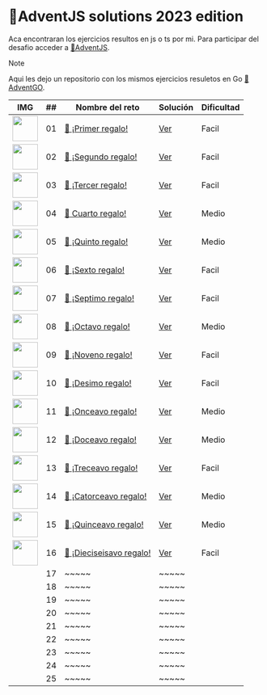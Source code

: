 # 🎄AdventJS solutions 2023 edition

Aca encontraran los ejercicios resultos en js o ts por mi. Para participar del desafio acceder a 
[🎄AdventJS](https://adventjs.dev/es).

> [!NOTE] 
>  Aqui les dejo un repositorio con los mismos ejercicios resuletos en Go [🎄AdventGO](https://github.com/jeanmunoz23/adventGO2023). 

| IMG                                                                                              | ##  | Nombre del reto                                                           |  Solución                                                                        | Dificultad                                                                        | 
| ------------------------------------------------------------------------------------------------ | :-: | ------------------------------------------------------------------------- | ---------------------------------------------------------------------------------- |  ---------------------------------------------------------------------------------- | 
| <img src="https://adventjs.dev/challenges-2023/1.png" width="50" style="object-fit: contain;" /> |01   | [🎁 ¡Primer regalo!](https://adventjs.dev/es/challenges/2023/1)  | [Ver](https://github.com/jeanmunoz23/adventjs2023/blob/master/challenge01/index.js)  | Facil  | 
|  <img src="https://adventjs.dev/challenges-2023/2.png" width="50" style="object-fit: contain;" /> | 02  | [🎁 ¡Segundo regalo!](https://adventjs.dev/es/challenges/2023/2)  | [Ver](https://github.com/jeanmunoz23/adventjs2023/blob/master/challenge02/index.ts) | Facil  | ~~~~~|~~~~~
| <img src="https://adventjs.dev/challenges-2023/3.png" width="50" style="object-fit: contain;" /> | 03  | [🎁 ¡Tercer regalo!](https://adventjs.dev/es/challenges/2023/3)  | [Ver](https://github.com/jeanmunoz23/adventjs2023/blob/master/challenge03/index.ts)   | Facil  |  ~~~~~|~~~~~
|   <img src="https://adventjs.dev/challenges-2023/4.png" width="50" style="object-fit: contain;" /> | 04  | [🎁 Cuarto regalo!](https://adventjs.dev/es/challenges/2023/4)  |[Ver](https://github.com/jeanmunoz23/adventjs2023/blob/master/challenge04/index.js)   |    Medio |~~~~~                                                                              |
|    <img src="https://adventjs.dev/challenges-2023/5.png" width="50" style="object-fit: contain;" /> | 05  | [🎁 ¡Quinto regalo!](https://adventjs.dev/es/challenges/2023/5)  | [Ver](https://github.com/jeanmunoz23/adventjs2023/blob/master/challenge05/index.js)           | Medio  | ~~~~~| ~~~~~                                                                              |
|   <img src="https://adventjs.dev/challenges-2023/6.png" width="50" style="object-fit: contain;" /> | 06  | [🎁 ¡Sexto regalo!](https://adventjs.dev/es/challenges/2023/6)  | [Ver](https://github.com/jeanmunoz23/adventjs2023/blob/master/challenge06/index.ts)        | Facil | ~~~~~| ~~~~~                                                                              |
|    <img src="https://adventjs.dev/challenges-2023/7.png" width="50" style="object-fit: contain;" /> | 07  | [🎁 ¡Septimo regalo!](https://adventjs.dev/es/challenges/2023/7)  | [Ver](https://github.com/jeanmunoz23/adventjs2023/blob/master/challenge07/index.js)        | Facil  | ~~~~~| ~~~~~                                                                              |
| <img src="https://adventjs.dev/challenges-2023/8.png" width="50" style="object-fit: contain;" /> | 08  | [🎁 ¡Octavo regalo!](https://adventjs.dev/es/challenges/2023/8)  | [Ver](https://github.com/jeanmunoz23/adventjs2023/blob/master/challenge08/index.js)        | Medio    | ~~~~~| ~~~~~                                                                              |
|   <img src="https://adventjs.dev/challenges-2023/9.png" width="50" style="object-fit: contain;" /> | 09  | [🎁 ¡Noveno regalo!](https://adventjs.dev/es/challenges/2023/9)  | [Ver](https://github.com/jeanmunoz23/adventjs2023/blob/master/challenge09/index.js)       | Facil    | ~~~~~| ~~~~~                                                                              |
|  <img src="https://adventjs.dev/challenges-2023/10.png" width="50" style="object-fit: contain;" /> | 10  | [🎁 ¡Desimo regalo!](https://adventjs.dev/es/challenges/2023/10)  | [Ver](https://github.com/jeanmunoz23/adventjs2023/blob/master/challenge10/index.js)       | Facil   | ~~~~~| ~~~~~                                                                              |
|  <img src="https://adventjs.dev/challenges-2023/11.png" width="50" style="object-fit: contain;" /> | 11  | [🎁 ¡Onceavo regalo!](https://adventjs.dev/es/challenges/2023/11)  | [Ver](https://github.com/jeanmunoz23/adventjs2023/blob/master/challenge11/index.js)       | Medio  | ~~~~~| ~~~~~                                                                              |
| <img src="https://adventjs.dev/challenges-2023/12.png" width="50" style="object-fit: contain;" /> | 12  | [🎁 ¡Doceavo regalo!](https://adventjs.dev/es/challenges/2023/12)  | [Ver](https://github.com/jeanmunoz23/adventjs2023/blob/master/challenge12/index.js)       | Medio  | ~~~~~| ~~~~~                                                                              |
| <img src="https://adventjs.dev/challenges-2023/13.png" width="50" style="object-fit: contain;" /> | 13  | [🎁 ¡Treceavo regalo!](https://adventjs.dev/es/challenges/2023/13)  | [Ver](https://github.com/jeanmunoz23/adventjs2023/blob/master/challenge13/index.js)       | Facil  | ~~~~~| ~~~~~                                                                              |
|  <img src="https://adventjs.dev/challenges-2023/14.png" width="50" style="object-fit: contain;" /> | 14  | [🎁 ¡Catorceavo regalo!](https://adventjs.dev/es/challenges/2023/14)  | [Ver](https://github.com/jeanmunoz23/adventjs2023/blob/master/challenge14/index.js)       | Medio | ~~~~~| ~~~~~                                                                              |
|  <img src="https://adventjs.dev/challenges-2023/15.png" width="50" style="object-fit: contain;" /> | 15  | [🎁 ¡Quinceavo regalo!](https://adventjs.dev/es/challenges/2023/15)  | [Ver](https://github.com/jeanmunoz23/adventjs2023/blob/master/challenge15/index.js)       | Medio  | ~~~~~| ~~~~~                                                                              |
| <img src="https://adventjs.dev/challenges-2023/16.png" width="50" style="object-fit: contain;" /> | 16  | [🎁 ¡Dieciseisavo regalo!](https://adventjs.dev/es/challenges/2023/16)  | [Ver](https://github.com/jeanmunoz23/adventjs2023/blob/master/challenge16/index.js)       | Facil  | ~~~~~| ~~~~~                                                                              |
|                                                                                                  | 17  | ~~~~~| ~~~~~                                                                              |
|                                                                                                  | 18  | ~~~~~| ~~~~~                                                                              |
|                                                                                                  | 19  | ~~~~~| ~~~~~                                                                              | 
|                                                                                                  | 20  | ~~~~~| ~~~~~                                                                              |
|                                                                                                  | 21  | ~~~~~| ~~~~~                                                                              |
|                                                                                                  | 22  | ~~~~~| ~~~~~                                                                              | 
|                                                                                                  | 23  | ~~~~~| ~~~~~                                                                              | 
|                                                                                                  | 24  | ~~~~~| ~~~~~                                                                              |
|                                                                                                  | 25  | ~~~~~| ~~~~~                                                                            
